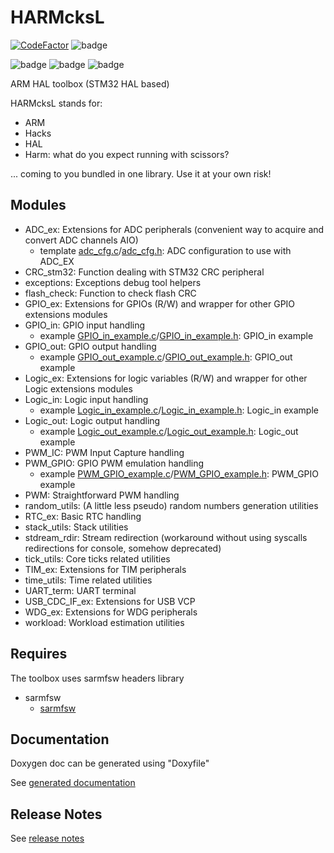 # HARMcksL

[![CodeFactor](https://www.codefactor.io/repository/github/smfsw/harmcksl/badge)](https://www.codefactor.io/repository/github/smfsw/harmcksl)
![badge](https://img.shields.io/endpoint?url=https://gist.githubusercontent.com/SMFSW/a9a2b2a02fda1b33461d53ddfe69d649/raw/STM32_platform.json)

![badge](https://img.shields.io/endpoint?url=https://gist.githubusercontent.com/SMFSW/a9a2b2a02fda1b33461d53ddfe69d649/raw/SMFSW_rws.json)
![badge](https://img.shields.io/endpoint?url=https://gist.githubusercontent.com/SMFSW/a9a2b2a02fda1b33461d53ddfe69d649/raw/SMFSW_fwwm.json)
![badge](https://img.shields.io/endpoint?url=https://gist.githubusercontent.com/SMFSW/a9a2b2a02fda1b33461d53ddfe69d649/raw/HARMcksL_custom_repo_badge.json)

ARM HAL toolbox (STM32 HAL based)

HARMcksL stands for:
- ARM
- Hacks
- HAL
- Harm: what do you expect running with scissors?

... coming to you bundled in one library.
Use it at your own risk!

## Modules

- ADC_ex: Extensions for ADC peripherals (convenient way to acquire and convert ADC channels AIO)
  - template [adc_cfg.c](templates/adc_cfg.c.txt)/[adc_cfg.h](templates/adc_cfg.h.txt): ADC configuration to use with ADC_EX
- CRC_stm32: Function dealing with STM32 CRC peripheral
- exceptions: Exceptions debug tool helpers
- flash_check: Function to check flash CRC
- GPIO_ex: Extensions for GPIOs (R/W) and wrapper for other GPIO extensions modules
- GPIO_in: GPIO input handling
  - example [GPIO_in_example.c](templates/GPIO_in_example.c.txt)/[GPIO_in_example.h](templates/GPIO_in_example.h.txt): GPIO_in example
- GPIO_out: GPIO output handling
  - example [GPIO_out_example.c](templates/GPIO_out_example.c.txt)/[GPIO_out_example.h](templates/GPIO_out_example.h.txt): GPIO_out example
- Logic_ex: Extensions for logic variables (R/W) and wrapper for other Logic extensions modules
- Logic_in: Logic input handling
  - example [Logic_in_example.c](templates/Logic_in_example.c.txt)/[Logic_in_example.h](templates/Logic_in_example.h.txt): Logic_in example
- Logic_out: Logic output handling
  - example [Logic_out_example.c](templates/Logic_out_example.c.txt)/[Logic_out_example.h](templates/Logic_out_example.h.txt): Logic_out example
- PWM_IC: PWM Input Capture handling
- PWM_GPIO: GPIO PWM emulation handling
  - example [PWM_GPIO_example.c](templates/PWM_GPIO_example.c.txt)/[PWM_GPIO_example.h](templates/PWM_GPIO_example.h.txt): PWM_GPIO example
- PWM: Straightforward PWM handling
- random_utils: (A little less pseudo) random numbers generation utilities
- RTC_ex: Basic RTC handling
- stack_utils: Stack utilities
- stdream_rdir: Stream redirection (workaround without using syscalls redirections for console, somehow deprecated)
- tick_utils: Core ticks related utilities
- TIM_ex: Extensions for TIM peripherals
- time_utils: Time related utilities
- UART_term: UART terminal
- USB_CDC_IF_ex: Extensions for USB VCP
- WDG_ex: Extensions for WDG peripherals
- workload: Workload estimation utilities

## Requires

The toolbox uses sarmfsw headers library

- sarmfsw
  - [sarmfsw](https://github.com/SMFSW/sarmfsw)

## Documentation

Doxygen doc can be generated using "Doxyfile"

See [generated documentation](https://smfsw.github.io/HARMcksL/)

## Release Notes

See [release notes](ReleaseNotes.md)
